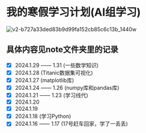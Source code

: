 # 我的寒假学习计划(AI组学习)

![v2-b727a33ded83b9d99fa152cb85c6c13b_1440w](https://github.com/RunningGT/-AI_Learning-/assets/156979158/65ff71fc-c74a-4f2c-8a12-177b45a6eb66)

## 具体内容见note文件夹里的记录
- [x] 2024.1.29 —— 1.31 (一些数学知识)
- [x] 2024.1.28 (Titanic数据集可视化)
- [x] 2024.1.27 (matplotlib库) 
- [x] 2024.1.24 —— 1.26 (numpy库和pandas库)
- [x] 2024.1.21 —— 1.23 (学习线代)
- [x] 2024.1.20
- [x] 2024.1.19
- [x] 2024.1.18 (学习Python)
- [x] 2024.1.16 —— 1.17 (17号赶车回家，学了一丢丢)
